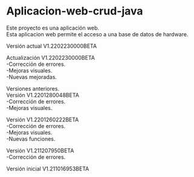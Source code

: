 # Aplicacion-web-crud-java
Este proyecto es una aplicación web.<br>
Esta aplicacion web permite el acceso a una base de datos de hardware.<br>

Versión actual V1.2202230000BETA

Actualización V1.2202230000BETA<br>
-Corrección de errores.<br>
-Mejoras visuales.<br>
-Nuevas mejoradas.<br>

Versiones anteriores.<br>
Versión V1.2201280048BETA<br>
-Corrección de errores.<br>
-Mejoras visuales.<br>

Versión V1.2201260222BETA<br>
-Corrección de errores.<br>
-Mejoras visuales.<br>
-Nuevas funciones.<br>

Versión V1.211207950BETA<br>
-Corrección de errores.<br>

Versión inicial V1.211016953BETA
